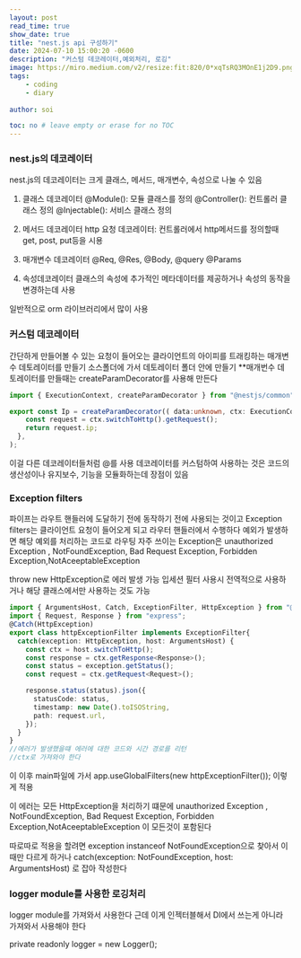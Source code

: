```yaml
---
layout: post
read_time: true
show_date: true
title: "nest.js api 구성하기"
date: 2024-07-10 15:00:20 -0600
description: "커스텀 데코레이터,예외처리, 로깅"
image: https://miro.medium.com/v2/resize:fit:820/0*xqTsRQ3MOnE1j2D9.png
tags: 
    - coding
    - diary
   
author: soi

toc: no # leave empty or erase for no TOC
---
```

### nest.js의 데코레이터

nest.js의 데코레이터는 크게 클래스, 메서드, 매개변수, 속성으로 나눌 수 있음
 1. 클래스 데코레이터
 @Module(): 모듈 클래스를 정의 
 @Controller(): 컨트롤러 클래스 정의 
 @Injectable(): 서비스 클래스 정의 

 2. 메서드 데코레이터
 http 요청 데코레이터: 컨트롤러에서 http메서드를 정의할때 get, post, put등을 시용

 3. 매개변수 데코레이터
 @Req, @Res, @Body, @query @Params

 4. 속성데코레이터
 클래스의 속성에 추가적인 메타데이터를 제공하거나 속성의 동작을 변경하는데 사용
 
 일반적으로 orm 라이브러리에서 많이 사용

### 커스텀 데코레이터
간단하게 만들어볼 수 있는 요청이 들어오는 클라이언트의 아이피를 트래킹하는 매개변수 데토레이터를 만들기
소스폴더에 가서 데토레이터 폴더 안에 만들기
**매개번수 데토레이터를 만들때는 createParamDecorator를 사용해 만든다 
```typeScript
import { ExecutionContext, createParamDecorator } from "@nestjs/common";

export const Ip = createParamDecorator(( data:unknown, ctx: ExecutionContext):string => {
    const request = ctx.switchToHttp().getRequest();
    return request.ip;
  },
);

```
이걸 다른 데코레이터들처럼 @를 사용
데코레이터를 커스텀하여 사용하는 것은 코드의 생산성이나 유지보수, 기능을 모듈화하는데 장점이 있음

### Exception filters
파이프는 라우트 핸들러에 도달하기 전에 동작하기 전에 사용되는 것이고 Exception filters는 클라이언트 요청이 들어오게 되고 라우터 핸들러에서 수행하다 예외가 발생하면 해당 예외를 처리하는 코드로 라우팅
자주 쓰이는 Exception은 unauthorized Exception , NotFoundException, Bad Request Exception, Forbidden Exception,NotAceeptableException

throw new HttpException로 에러 발생 가능
입세션 필터 사용시 전역적으로 사용하거나 해당 클래스에서만 사용하는 것도 가능
```typescript
import { ArgumentsHost, Catch, ExceptionFilter, HttpException } from "@nestjs/common";
import { Request, Response } from "express";
@Catch(HttpException)
export class httpExceptionFilter implements ExceptionFilter{
  catch(exception: HttpException, host: ArgumentsHost) {
    const ctx = host.switchToHttp();
    const response = ctx.getResponse<Response>();
    const status = exception.getStatus();
    const request = ctx.getRequest<Request>();

    response.status(status).json({
      statusCode: status,
      timestamp: new Date().toISOString,
      path: request.url,
    });
  }
}
//에러가 발생했을떄 에러에 대한 코드와 시간 경로를 리턴
//ctx로 가져와야 한다
```
이 이후 main파일에 가서  app.useGlobalFilters(new httpExceptionFilter()); 이렇게 적용

이 에러는 모든 HttpException을 처리하기 떄문에 unauthorized Exception , NotFoundException, Bad Request Exception, Forbidden Exception,NotAceeptableException 이 모든것이 포함된다 

따로따로 적용을 할려면 exception instanceof NotFoundException으로 찾아서 이때만 다르게 하거나 catch(exception: NotFoundException, host: ArgumentsHost) 로 잡아 작성한다 

### logger module를 사용한 로깅처리
logger module를 가져와서 사용한다 근데 이게 인젝터블해서 DI에서 쓰는게 아니라 가져와서 사용해야 한다

private readonly logger = new Logger();












































